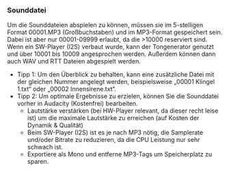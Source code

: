 ﻿### Sounddatei

Um die Sounddateien abspielen zu können, müssen sie im 5-stelligen Format 00001.MP3 (Großbuchstaben) und im MP3-Format gespeichert sein.
Dabei ist aber nur 00001-09999 erlaubt, da die >10000 reserviert sind. Wenn ein SW-Player (I2S) verbaut wurde, kann der Tongenerator genutzt und über 10001 bis 10009 angesprochen werden. Außerdem können dann auch WAV und RTT Dateien abgespielt werden.

* Tipp 1: Um den Überblick zu behalten, kann eine zusätzliche Datei mit der gleichen Nummer angelegt werden, beispielsweise „00001 Klingel 1.txt“ oder „00002 Innensirene.txt“.
* Tipp 2: Um optimale Ergebnisse zu erzielen, können Sie die Sounddatei vorher in Audacity (Kostenfrei) bearbeiten.
  * Lautstärke verstärken (bei HW-Player relevant, da dieser recht leise ist) um die maximale Lautstärke zu erreichen (auf Kosten der Dynamik & Qualität)
  * Beim SW-Player (I2S) ist es je nach MP3 nötig, die Samplerate und/oder Bitrate zu reduzieren, da die CPU Leistung nur sehr schwach ist. 
  * Exportiere als Mono und entferne MP3-Tags um Speicherplatz zu sparen.

